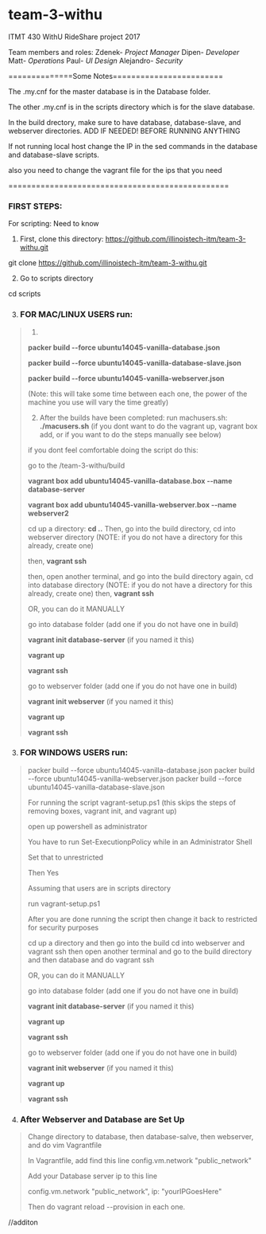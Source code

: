 # team-3-withu
ITMT 430 WithU RideShare project 2017

Team members and roles:
Zdenek- *Project Manager*
Dipen- *Developer*
Matt- *Operations*
Paul- *UI Design* 
Alejandro- *Security*

==============Some Notes========================

The .my.cnf for the master database is in the 
Database folder.

The other .my.cnf is in the scripts directory
which is for the slave database.

In the build drectory, make sure to have database, database-slave,
and webserver directories. ADD IF NEEDED! BEFORE 
RUNNING ANYTHING

If not running local host change the IP in
the sed commands in the database and 
database-slave scripts.

also you need to change the vagrant file
for the ips that you need

================================================

### FIRST STEPS: 
For scripting: Need to know

1. First, clone this directory:
https://github.com/illinoistech-itm/team-3-withu.git

git clone https://github.com/illinoistech-itm/team-3-withu.git

2. Go to scripts directory

cd scripts

3. ### FOR MAC/LINUX USERS run:
>
> 1.
><b>packer build --force ubuntu14045-vanilla-database.json</b>
>
><b>packer build --force ubuntu14045-vanilla-database-slave.json</b>
>
><b>packer build --force ubuntu14045-vanilla-webserver.json</b>
>
>(Note: this will take some time between each one, the power of the machine you use will vary the time greatly)
>
>
> 2. After the builds have been completed:
> run machusers.sh:
> <b>./macusers.sh</b>
> (if you dont want to do the vagrant up, vagrant box add, or if you want to do the steps manually see below)
>
>
>if you dont feel comfortable doing the script do this:
>
>go to the /team-3-withu/build
>
><b>vagrant box add ubuntu14045-vanilla-database.box --name database-server</b>
>
><b>vagrant box add ubuntu14045-vanilla-webserver.box --name webserver2</b>
>
>cd up a directory:
><b>cd ..</b>
>Then, go into the build directory, cd into webserver directory (NOTE: if you do not have a directory for this already, create one) 
>
> then, <b>vagrant ssh</b>
>
>then, open another terminal, and go into the build directory again, cd into database directory (NOTE: if you do not have a directory for this already, create one)
>then, <b>vagrant ssh</b>
>
>OR, you can do it MANUALLY
>
>go into database folder (add one if you do not have one in build)
>
><b>vagrant init database-server</b> (if you named it this)
>
><b>vagrant up</b>
>
><b>vagrant ssh</b>
>
>go to webserver folder (add one if you do not have one in build) 
>
><b>vagrant init webserver</b> (if you named it this)
>
><b>vagrant up</b> 
>
><b>vagrant ssh</b>

3. ### FOR WINDOWS USERS run:
>
>packer build --force ubuntu14045-vanilla-database.json
>packer build --force ubuntu14045-vanilla-webserver.json
 packer build --force ubuntu14045-vanilla-database-slave.json
>
>For running the script vagrant-setup.ps1 (this skips the steps of removing boxes, vagrant init, and vagrant up)
>
>open up powershell as administrator 
>
>You have to run Set-ExecutionpPolicy while in an Administrator Shell
>
>Set that to unrestricted
>
>Then Yes
>
>Assuming that users are in scripts directory
>
>run vagrant-setup.ps1
>
>After you are done running the script then change it back to restricted for security purposes
>
>cd up a directory and then go into the build cd into webserver and vagrant ssh
>then open another terminal and go to the build directory and then database and do vagrant ssh
>
>OR, you can do it MANUALLY
>
>go into database folder (add one if you do not have one in build)
>
><b>vagrant init database-server</b> (if you named it this)
>
><b>vagrant up</b>
>
><b>vagrant ssh</b>
>
>go to webserver folder (add one if you do not have one in build) 
>
><b>vagrant init webserver</b> (if you named it this)
>
><b>vagrant up</b> 
>
><b>vagrant ssh</b>

4. ### After Webserver and Database are Set Up
>Change directory to database, then database-salve, then webserver, and do vim Vagrantfile
>
>In Vagrantfile, add find this line config.vm.network "public_network"
>
>Add your Database server ip to this line
>
>config.vm.network "public_network", ip: "yourIPGoesHere"
>
>Then do vagrant reload --provision in each one.
>

//additon
